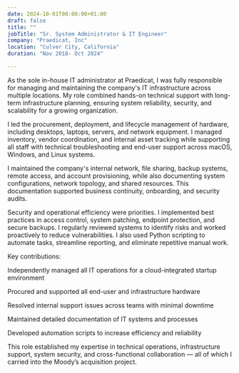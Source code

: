 ```yaml
---
date: 2024-10-01T00:00:00+01:00
draft: false
title: ""
jobTitle: "Sr. System Administrator & IT Engineer"
company: "Praedicat, Inc"
location: "Culver City, California"
duration: "Nov 2018- Oct 2024"

---
```


As the sole in-house IT administrator at Praedicat, I was fully responsible for managing and maintaining the company's IT infrastructure across multiple locations. My role combined hands-on technical support with long-term infrastructure planning, ensuring system reliability, security, and scalability for a growing organization.

I led the procurement, deployment, and lifecycle management of hardware, including desktops, laptops, servers, and network equipment. I managed inventory, vendor coordination, and internal asset tracking while supporting all staff with technical troubleshooting and end-user support across macOS, Windows, and Linux systems.

I maintained the company's internal network, file sharing, backup systems, remote access, and account provisioning, while also documenting system configurations, network topology, and shared resources. This documentation supported business continuity, onboarding, and security audits.

Security and operational efficiency were priorities. I implemented best practices in access control, system patching, endpoint protection, and secure backups. I regularly reviewed systems to identify risks and worked proactively to reduce vulnerabilities. I also used Python scripting to automate tasks, streamline reporting, and eliminate repetitive manual work.

Key contributions:

 Independently managed all IT operations for a cloud-integrated startup environment

 Procured and supported all end-user and infrastructure hardware

 Resolved internal support issues across teams with minimal downtime

 Maintained detailed documentation of IT systems and processes

 Developed automation scripts to increase efficiency and reliability

This role established my expertise in technical operations, infrastructure support, system security, and cross-functional collaboration — all of which I carried into the Moody’s acquisition project.